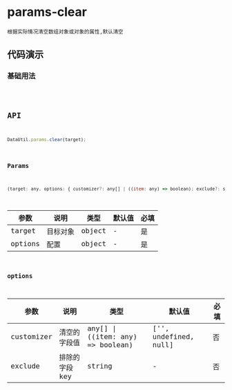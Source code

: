 # params-clear

`根据实际情况清空数组对象或对象的属性,默认清空`


## 代码演示

### 基础用法
<code src="./params-clear-use.tsx" />


## API
```jsx | pure
DataUtil.params.clear(target);
```

### Params
```jsx | pure
(target: any, options: { customizer?: any[] | ((item: any) => boolean); exclude?: string[] } = { customizer: ['', undefined, null], exclude: [] })
```
| 参数    | 说明     | 类型   | 默认值 | 必填 |
| ------- | -------- | ------ | ------ | ---- |
| target  | 目标对象 | object | -      | 是   |
| options | 配置     | object | -      | 是   |

### options
| 参数       | 说明          | 类型                               | 默认值                | 必填 |
| ---------- | ------------- | ---------------------------------- | --------------------- | ---- |
| customizer | 清空的字段值  | any[]  \| ((item: any) => boolean) | ['', undefined, null] | 否   |
| exclude    | 排除的字段key | string                             | -                     | 否   |
